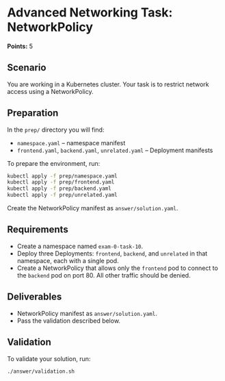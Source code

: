 # Advanced Networking Task: NetworkPolicy

**Points:** 5

## Scenario
You are working in a Kubernetes cluster. Your task is to restrict network access using a NetworkPolicy.

## Preparation
In the `prep/` directory you will find:
- `namespace.yaml` – namespace manifest
- `frontend.yaml`, `backend.yaml`, `unrelated.yaml` – Deployment manifests

To prepare the environment, run:

```sh
kubectl apply -f prep/namespace.yaml
kubectl apply -f prep/frontend.yaml
kubectl apply -f prep/backend.yaml
kubectl apply -f prep/unrelated.yaml
```

Create the NetworkPolicy manifest as `answer/solution.yaml`.

## Requirements
- Create a namespace named `exam-0-task-10`.
- Deploy three Deployments: `frontend`, `backend`, and `unrelated` in that namespace, each with a single pod.
- Create a NetworkPolicy that allows only the `frontend` pod to connect to the `backend` pod on port 80. All other traffic should be denied.

## Deliverables
- NetworkPolicy manifest as `answer/solution.yaml`.
- Pass the validation described below.

## Validation
To validate your solution, run:

```sh
./answer/validation.sh
```
